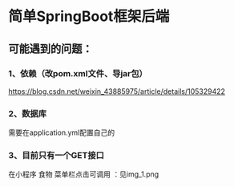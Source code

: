 # 简单SpringBoot框架后端
## 可能遇到的问题：
### <!-- TOC -->1、依赖（改pom.xml文件、导jar包）
https://blog.csdn.net/weixin_43885975/article/details/105329422
### <!-- TOC -->2、数据库
需要在application.yml配置自己的

### <!-- TOC -->3、目前只有一个GET接口
在小程序 食物 菜单栏点击可调用 ：见img_1.png